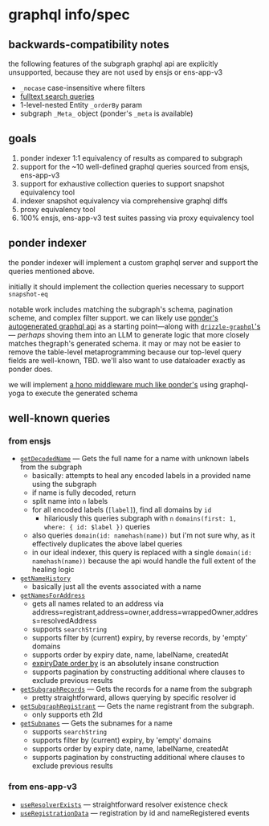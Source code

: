# graphql info/spec

## backwards-compatibility notes

the following features of the subgraph graphql api are explicitly unsupported, because they are not used by ensjs or ens-app-v3

- `_nocase` case-insensitive where filters
- [fulltext search queries](https://thegraph.com/docs/en/subgraphs/querying/graphql-api/#fulltext-search-queries)
- 1-level-nested Entity `_orderBy` param
- subgraph `_Meta_` object (ponder's `_meta` is available)

## goals

1. ponder indexer 1:1 equivalency of results as compared to subgraph
  1. support for the ~10 well-defined graphql queries sourced from ensjs, ens-app-v3
  2. support for exhaustive collection queries to support snapshot equivalency tool
2. indexer snapshot equivalency via comprehensive graphql diffs
3. proxy equivalency tool
4. 100% ensjs, ens-app-v3 test suites passing via proxy equivalency tool

## ponder indexer

the ponder indexer will implement a custom graphql server and support the queries mentioned above.

initially it should implement the collection queries necessary to support `snapshot-eq`

notable work includes matching the subgraph's schema, pagination scheme, and complex filter support.
we can likely use [ponder's autogenerated graphql api](https://github.com/ponder-sh/ponder/blob/main/packages/core/src/graphql/index.ts) as a starting point—along with [`drizzle-graphql`'s](https://github.com/drizzle-team/drizzle-graphql/blob/main/src/util/builders/pg.ts#L390)— _perhaps_ shoving them into an LLM to generate logic that more closely matches thegraph's generated schema. it may or may not be easier to remove the table-level metaprogramming because our top-level query fields are well-known, TBD. we'll also want to use dataloader exactly as ponder does.

we will implement [a hono middleware much like ponder's](https://github.com/ponder-sh/ponder/blob/0a5645ca8dec327b0c21da432ee00810edeb087c/packages/core/src/graphql/middleware.ts#L23) using graphql-yoga to execute the generated schema


## well-known queries

### from ensjs

- [`getDecodedName`](https://github.com/ensdomains/ensjs/blob/main/packages/ensjs/src/functions/subgraph/getDecodedName.ts) — Gets the full name for a name with unknown labels from the subgraph
  - basically: attempts to heal any encoded labels in a provided name using the subgraph
  - if name is fully decoded, return
  - split name into `n` labels
  - for all encoded labels (`[label]`), find all domains by `id`
    - hilariously this queries subgraph with `n` `domains(first: 1, where: { id: $label })` queries
  - also queries `domain(id: namehash(name))` but i'm not sure why, as it effectively duplicates the above label queries
  - in our ideal indexer, this query is replaced with a single `domain(id: namehash(name))` because the api would handle the full extent of the healing logic
- [`getNameHistory`](https://github.com/ensdomains/ensjs/blob/main/packages/ensjs/src/functions/subgraph/getNameHistory.ts)
  - basically just all the events associated with a name
- [`getNamesForAddress`](https://github.com/ensdomains/ensjs/blob/main/packages/ensjs/src/functions/subgraph/getNamesForAddress.ts)
  - gets all names related to an address via address=registrant,address=owner,address=wrappedOwner,address=resolvedAddress
  - supports `searchString`
  - supports filter by (current) expiry, by reverse records, by 'empty' domains
  - supports order by expiry date, name, labelName, createdAt
  - [expiryDate order by](https://github.com/ensdomains/ensjs/blob/main/packages/ensjs/src/functions/subgraph/filters.ts#L707) is an absolutely insane construction
  - supports pagination by constructing additional where clauses to exclude previous results
- [`getSubgraphRecords`](https://github.com/ensdomains/ensjs/blob/main/packages/ensjs/src/functions/subgraph/getSubgraphRecords.ts) — Gets the records for a name from the subgraph
  - pretty straightforward, allows querying by specific resolver id
- [`getSubgraphRegistrant`](https://github.com/ensdomains/ensjs/blob/main/packages/ensjs/src/functions/subgraph/getSubgraphRegistrant.ts) — Gets the name registrant from the subgraph.
  - only supports eth 2ld
- [`getSubnames`](https://github.com/ensdomains/ensjs/blob/main/packages/ensjs/src/functions/subgraph/getSubnames.ts) — Gets the subnames for a name
  - supports `searchString`
  - supports filter by (current) expiry, by 'empty' domains
  - supports order by expiry date, name, labelName, createdAt
  - supports pagination by constructing additional where clauses to exclude previous results

### from ens-app-v3

- [`useResolverExists`](https://github.com/ensdomains/ens-app-v3/blob/328692ae832618f8143916c143b7e4cb9e520811/src/hooks/useResolverExists.ts#L27) — straightforward resolver existence check
- [`useRegistrationData`](https://github.com/ensdomains/ens-app-v3/blob/328692ae832618f8143916c143b7e4cb9e520811/src/hooks/useRegistrationData.ts#L31) — registration by id and nameRegistered events

